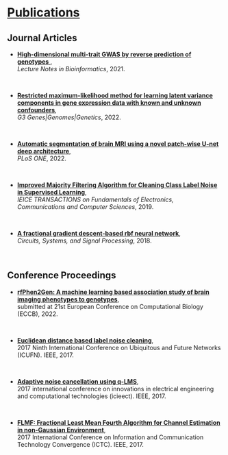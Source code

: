 # [Publications](https://scholar.google.com/citations?user=0oMqD8IAAAAJ&hl=en)
## Journal Articles
- [**High-dimensional multi-trait GWAS by reverse prediction of genotypes** ](https://doi.org/10.48550/arXiv.2111.00108),
 <br> *Lecture Notes in Bioinformatics*, 2021.
 <br>
 
- [**Restricted maximum-likelihood method for learning latent variance components in gene expression data with known and unknown confounders**](https://doi.org/10.1093/g3journal/jkab410), <br> 
*G3 Genes|Genomes|Genetics*, 2022.
<br>

- [**Automatic segmentation of brain MRI using a novel patch-wise U-net deep architecture**](https://doi.org/10.1371/journal.pone.0264231), <br>
*PLoS ONE*, 2022.
<br>

- [**Improved Majority Filtering Algorithm for Cleaning Class Label Noise in Supervised Learning**](https://doi.org/10.1587/transfun.E102.A.1556), 
<br> *IEICE TRANSACTIONS on Fundamentals of Electronics, Communications and Computer Sciences*, 2019.
<br>

- [**A fractional gradient descent-based rbf neural network**](https://doi.org/10.1007/s00034-018-0835-3), 
<br> *Circuits, Systems, and Signal Processing*, 2018.
<br>


## Conference Proceedings
- [**rfPhen2Gen: A machine learning based association study of brain imaging phenotypes to genotypes**](https://doi.org/10.48550/arXiv.2204.00067), 
<br> submitted at 21st European Conference on Computational Biology (ECCB), 2022.
<br>

- [**Euclidean distance based label noise cleaning**](https://doi.org/10.1109/ICUFN.2017.7993783), 
<br> 2017 Ninth International Conference on Ubiquitous and Future Networks (ICUFN). IEEE, 2017.
<br>

- [**Adaptive noise cancellation using q-LMS**](https://doi.org/10.1109/ICIEECT.2017.7916527), 
<br> 2017 international conference on innovations in electrical engineering and computational technologies (icieect). IEEE, 2017.
<br>

- [**FLMF: Fractional Least Mean Fourth Algorithm for Channel Estimation in non-Gaussian Environment**](https://doi.org/10.1109/ICTC.2017.8191021), 
<br> 2017 International Conference on Information and Communication Technology Convergence (ICTC). IEEE, 2017.
<br>

